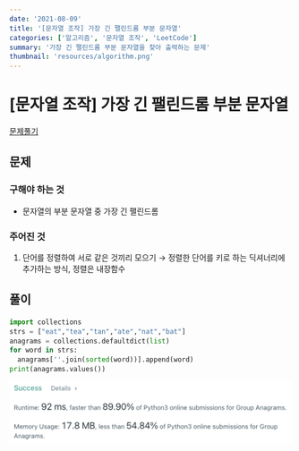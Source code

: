 ```yaml
---
date: '2021-08-09'
title: '[문자열 조작] 가장 긴 팰린드롬 부분 문자열'
categories: ['알고리즘', '문자열 조작', 'LeetCode']
summary: '가장 긴 팰린드롬 부분 문자열을 찾아 출력하는 문제'
thumbnail: 'resources/algorithm.png'
---
```


# [문자열 조작] 가장 긴 팰린드롬 부분 문자열

[문제풀기](https://leetcode.com/problems/longest-palindromic-substring/)

## 문제

### 구해야 하는 것

- 문자열의 부분 문자열 중 가장 긴 팰린드롬

### 주어진 것

1. 단어를 정렬하여 서로 같은 것끼리 모으기 → 정렬한 단어를 키로 하는 딕셔너리에 추가하는 방식, 정렬은 내장함수

## 풀이

```py
import collections
strs = ["eat","tea","tan","ate","nat","bat"]
anagrams = collections.defaultdict(list)
for word in strs:
  anagrams[''.join(sorted(word))].append(word)
print(anagrams.values())
```

![result](resources/anagram.png)
